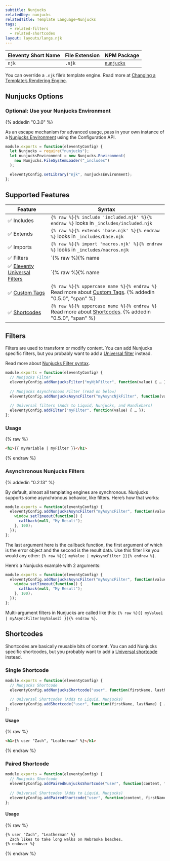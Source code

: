 ```yaml
---
subtitle: Nunjucks
relatedKey: nunjucks
relatedTitle: Template Language—Nunjucks
tags:
  - related-filters
  - related-shortcodes
layout: layouts/langs.njk
---
```

| Eleventy Short Name | File Extension | NPM Package                                       |
| ------------------- | -------------- | ------------------------------------------------- |
| `njk`               | `.njk`         | [`nunjucks`](https://mozilla.github.io/nunjucks/) |

You can override a `.njk` file’s template engine. Read more at [Changing a Template’s Rendering Engine](/docs/languages/).

## Nunjucks Options

### Optional: Use your Nunjucks Environment

{% addedin "0.3.0" %}

As an escape mechanism for advanced usage, pass in your own instance of a [Nunjucks Environment](https://mozilla.github.io/nunjucks/api.html#environment) using the Configuration API.

```js
module.exports = function(eleventyConfig) {
  let Nunjucks = require("nunjucks");
  let nunjucksEnvironment = new Nunjucks.Environment(
    new Nunjucks.FileSystemLoader("_includes")
  );

  eleventyConfig.setLibrary("njk", nunjucksEnvironment);
};
```

## Supported Features

| Feature                                                                      | Syntax                                                                    |
| ---------------------------------------------------------------------------- | ------------------------------------------------------------------------- |
| ✅ Includes                                                                  | `{% raw %}{% include 'included.njk' %}{% endraw %}` looks in `_includes/included.njk`          |
| ✅ Extends                                                                   | `{% raw %}{% extends 'base.njk' %}{% endraw %}` looks in `_includes/base.njk`                  |
| ✅ Imports                                                                   | `{% raw %}{% import 'macros.njk' %}{% endraw %}` looks in `_includes/macros.njk`               |
| ✅ Filters                                                                   | `{% raw %}{% name | filterName %}{% endraw %}` Read more about [Filters](/docs/filters/).                                |
| ✅ [Eleventy Universal Filters](/docs/filters/#universal-filters) | `{% raw %}{% name | filterName %}{% endraw %}` Read more about [Filters](/docs/filters/). |
| ✅ [Custom Tags](/docs/custom-tags/) | `{% raw %}{% uppercase name %}{% endraw %}` Read more about [Custom Tags](/docs/custom-tags/). {% addedin "0.5.0", "span" %}|
| ✅ [Shortcodes](/docs/shortcodes/) | `{% raw %}{% uppercase name %}{% endraw %}` Read more about [Shortcodes](/docs/shortcodes/). {% addedin "0.5.0", "span" %}|

## Filters

Filters are used to transform or modify content. You can add Nunjucks specific filters, but you probably want to add a [Universal filter](/docs/filters/) instead.

Read more about [Nunjucks Filter syntax](https://mozilla.github.io/nunjucks/templating.html#filters).

```js
module.exports = function(eleventyConfig) {
  // Nunjucks Filter
  eleventyConfig.addNunjucksFilter("myNjkFilter", function(value) { … });
  
  // Nunjucks Asynchronous Filter (read on below)
  eleventyConfig.addNunjucksAsyncFilter("myAsyncNjkFilter", function(value, callback) { … });
  
  // Universal filters (Adds to Liquid, Nunjucks, and Handlebars)
  eleventyConfig.addFilter("myFilter", function(value) { … });
};
```

### Usage

{% raw %}
```html
<h1>{{ myVariable | myFilter }}</h1>
```
{% endraw %}

### Asynchronous Nunjucks Filters

{% addedin "0.2.13" %}

By default, almost all templating engines are synchronous. Nunjucks supports some asynchronous behavior, like filters. Here’s how that works:

```js
module.exports = function(eleventyConfig) {
  eleventyConfig.addNunjucksAsyncFilter("myAsyncFilter", function(value, callback) {
    window.setTimeout(function() {
      callback(null, "My Result");
    }, 100);
  });
};
```

The last argument here is the callback function, the first argument of which is the error object and the second is the result data. Use this filter like you would any other: `{% raw %}{{ myValue | myAsyncFilter }}{% endraw %}`.

Here’s a Nunjucks example with 2 arguments:

```js
module.exports = function(eleventyConfig) {
  eleventyConfig.addNunjucksAsyncFilter("myAsyncFilter", function(value1, value2, callback) {
    window.setTimeout(function() {
      callback(null, "My Result");
    }, 100);
  });
};
```

Multi-argument filters in Nunjucks are called like this: `{% raw %}{{ myValue1 | myAsyncFilter(myValue2) }}{% endraw %}`.

## Shortcodes

Shortcodes are basically reusable bits of content. You can add Nunjucks specific shortcodes, but you probably want to add a [Universal shortcode](/docs/shortcodes/) instead.

### Single Shortcode

```js
module.exports = function(eleventyConfig) {
  // Nunjucks Shortcode
  eleventyConfig.addNunjucksShortcode("user", function(firstName, lastName) { … });
  
  // Universal Shortcodes (Adds to Liquid, Nunjucks)
  eleventyConfig.addShortcode("user", function(firstName, lastName) { … });
};
```

#### Usage

{% raw %}
```html
<h1>{% user "Zach", "Leatherman" %}</h1>
```
{% endraw %}

### Paired Shortcode

```js
module.exports = function(eleventyConfig) {
  // Nunjucks Shortcode
  eleventyConfig.addPairedNunjucksShortcode("user", function(content, firstName, lastName) { … });
  
  // Universal Shortcodes (Adds to Liquid, Nunjucks)
  eleventyConfig.addPairedShortcode("user", function(content, firstName, lastName) { … });
};
```

#### Usage

{% raw %}
```html
{% user "Zach", "Leatherman" %}
  Zach likes to take long walks on Nebraska beaches.
{% enduser %}
```
{% endraw %}
